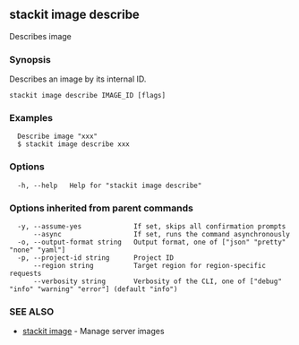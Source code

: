 ## stackit image describe

Describes image

### Synopsis

Describes an image by its internal ID.

```
stackit image describe IMAGE_ID [flags]
```

### Examples

```
  Describe image "xxx"
  $ stackit image describe xxx
```

### Options

```
  -h, --help   Help for "stackit image describe"
```

### Options inherited from parent commands

```
  -y, --assume-yes             If set, skips all confirmation prompts
      --async                  If set, runs the command asynchronously
  -o, --output-format string   Output format, one of ["json" "pretty" "none" "yaml"]
  -p, --project-id string      Project ID
      --region string          Target region for region-specific requests
      --verbosity string       Verbosity of the CLI, one of ["debug" "info" "warning" "error"] (default "info")
```

### SEE ALSO

* [stackit image](./stackit_image.md)	 - Manage server images

